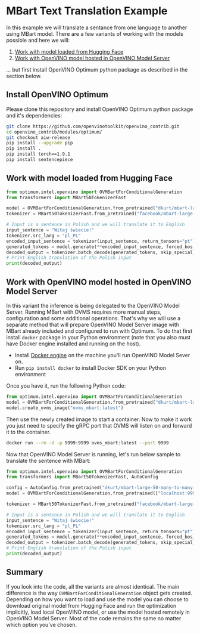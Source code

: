 # MBart Text Translation Example

In this example we will translate a sentance from one language to another using MBart model.
There are a few variants of working with the models possible and here we will:

1. [Work with model loaded from Hugging Face](#work-with-model-loaded-from-hugging-face)
2. [Work with OpenVINO model hosted in OpenVINO Model Server](#work-with-openvino-model-hosted-in-openvino-model-server)

... but first install OpenVINO Optimum python package as described in the section below.
## Install OpenVINO Optimum

Please clone this repository and install OpenVINO Optimum python package and it's dependencies:

```bash
git clone https://github.com/openvinotoolkit/openvino_contrib.git
cd openvino_contrib/modules/optimum/
git checkout aiw-release
pip install --upgrade pip
pip install .
pip install torch==1.9.1
pip install sentencepiece
```

## Work with model loaded from Hugging Face

```python
from optimum.intel.openvino import OVMBartForConditionalGeneration
from transformers import MBart50TokenizerFast

model = OVMBartForConditionalGeneration.from_pretrained("dkurt/mbart-large-50-many-to-many-mmt-int8")
tokenizer = MBart50TokenizerFast.from_pretrained("facebook/mbart-large-50-many-to-many-mmt")

# Input is a sentence in Polish and we will translate it to English
input_sentence = "Witaj świecie!"
tokenizer.src_lang = "pl_PL"
encoded_input_sentence = tokenizer(input_sentence, return_tensors="pt")
generated_tokens = model.generate(**encoded_input_sentence, forced_bos_token_id=tokenizer.lang_code_to_id["en_XX"])
decoded_output = tokenizer.batch_decode(generated_tokens, skip_special_tokens=True)[0]
# Print English translation of the Polish input
print(decoded_output)
```

## Work with OpenVINO model hosted in OpenVINO Model Server

In this variant the inference is being delegated to the OpenVINO Model Server.
Running MBart with OVMS requires more manual steps, configuration and some additional operations. 
That's why we will use a separate method that will prepare OpenVINO Model Server image with MBart already included and configured to run with Optimum.
To do that first install `docker` package in your Python environment (note that you also must have Docker engine installed and running on the host).

 - Install [Docker engine](https://docs.docker.com/engine/install/) on the machine you'll run OpenVINO Model Sever on.
 - Run `pip install docker` to install Docker SDK on your Python environment

Once you have it, run the following Python code:

```python
from optimum.intel.openvino import OVMBartForConditionalGeneration
model = OVMBartForConditionalGeneration.from_pretrained("dkurt/mbart-large-50-many-to-many-mmt-int8")
model.create_ovms_image("ovms_mbart:latest")
```

Then use the newly created image to start a container. Now to make it work you just need to specify the gRPC port that OVMS will listen on and forward it to the container.

```bash
docker run --rm -d -p 9999:9999 ovms_mbart:latest --port 9999
```

Now that OpenVINO Model Server is running, let's run below sample to translate the sentence with MBart:


```python
from optimum.intel.openvino import OVMBartForConditionalGeneration
from transformers import MBart50TokenizerFast, AutoConfig

config = AutoConfig.from_pretrained("dkurt/mbart-large-50-many-to-many-mmt-int8")
model = OVMBartForConditionalGeneration.from_pretrained(["localhost:9999/models/encoder","localhost:9999/models/model", "localhost:9999/models/model_past"], inference_backend="ovms", config=config)

tokenizer = MBart50TokenizerFast.from_pretrained("facebook/mbart-large-50-many-to-many-mmt")

# Input is a sentence in Polish and we will translate it to English
input_sentence = "Witaj świecie!"
tokenizer.src_lang = "pl_PL"
encoded_input_sentence = tokenizer(input_sentence, return_tensors="pt")
generated_tokens = model.generate(**encoded_input_sentence, forced_bos_token_id=tokenizer.lang_code_to_id["en_XX"])
decoded_output = tokenizer.batch_decode(generated_tokens, skip_special_tokens=True)[0]
# Print English translation of the Polish input
print(decoded_output)
```

## Summary

If you look into the code, all the variants are almost identical. The main difference is the way `OVMBartForConditionalGeneration` object gets created. Depending on how you want to load and use the model you can choose to download original model from Hugging Face and run the optimization implicitly, load local OpenVINO model, or use the model hosted remotely in OpenVINO Model Server. Most of the code remains the same no matter which option you've chosen.